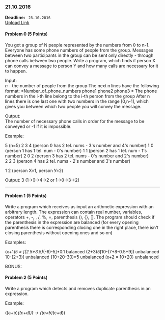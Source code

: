 ### 21.10.2016

**Deadline:** ` 28.10.2016`  
[Upload Link](https://my.pcloud.com/#page=puplink&code=JkbZ40CikLTXSs4ApylJCjsN250wQQEy)

#### Problem 0 (5 Points)
You got a group of N people represented by the numbers from 0 to n-1. Everyone has some phone numbers of people from the group. 
Messages between two participants in the group can be sent only directly - through phone calls between two people.
Write a program, which finds if person X can convey a message to person Y and how many calls are necessary for it to happen.

Input:   
*n* - the number of people from the group
The next n lines have the following format: *Number_of_phone_numbers phone1 phone2 phone3  *
The phone numbers in the i-th line belong to the i-th person from the group
After n lines there is one last one with two numbers in the range [0,n-1], which gives you between which two people you will convey the message.

Output:  
The number of necessary phone calls in order for the message to be conveyed or -1 if it is impossible.

Example:  

5 (n=5)
2 3 4 (person 0 has 2 tel. nums - 3's number and 4's number)
1 0 (person 1 has 1 tel. num - 0's number)
1 1 (person 2 has 1 tel. num - 1's number)
2 0 2 (person 3 has 2 tel. nums - 0's number and 2's number)   
2 2 3 (person 4 has 2 tel. nums - 2's number and 3's number)  

1 2 (person Х=1, person У=2)  
   
Output: 3 (1->0->4->2 or 1->0->3->2)   

---

#### Problem 1 (5 Points)

Write a program which receives as input an arithmetic expression with an arbitrary length.
The expression can contain real number, variables, operators +, -, , /, %, =, parenthesis (), {}, [].
The program should check if the parenthesis in the expression are balanced 
(for every opening parenthesis there is corresponding closing one in the right place, there isn't closing parenthesis without opening ones and so on)

Examples:   

(x+1)*5 = [(2.5+3.5)*(-6)-5]*0.1 balanced
(2+3)*5*[10-(7+8-0.5+9]) unbalanced
10-(2+3)) unbalanced
{10+20-30)*5 unbalanced
(x+2 = 10+20) unbalanced

BONUS:

#### Problem 2 (5 Points)

Write a program which detects and removes duplicate parenthesis in an expression.

Example:   

((a+b)*((c+d))) ->  ((a+b)*(c+d))
